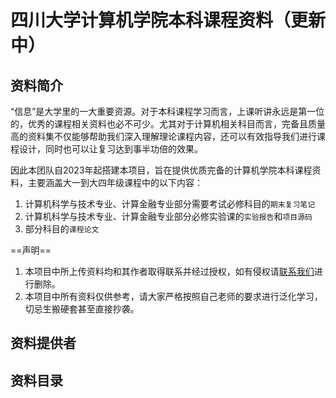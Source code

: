 # 四川大学计算机学院本科课程资料（更新中）
## 资料简介

“信息”是大学里的一大重要资源。对于本科课程学习而言，上课听讲永远是第一位的，优秀的课程相关资料也必不可少。尤其对于计算机相关科目而言，完备且质量高的资料集不仅能够帮助我们深入理解理论课程内容，还可以有效指导我们进行课程设计，同时也可以让复习达到事半功倍的效果。

因此本团队自2023年起搭建本项目，旨在提供优质完备的计算机学院本科课程资料，主要涵盖大一到大四年级课程中的以下内容：

1. 计算机科学与技术专业、计算金融专业部分需要考试必修科目的`期末复习笔记`
2. 计算机科学与技术专业、计算金融专业部分必修实验课的`实验报告`和`项目源码`
3. 部分科目的`课程论文`

==声明==

1. 本项目中所上传资料均和其作者取得联系并经过授权，如有侵权请[联系我们](KarryRenKai@outlook.com)进行删除。
2. 本项目中所有资料仅供参考，请大家严格按照自己老师的要求进行泛化学习，切忌生搬硬套甚至直接抄袭。



## 资料提供者



## 资料目录
